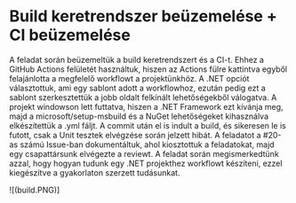 # Build keretrendszer beüzemelése + CI beüzemelése

A feladat során beüzemeltük a build keretrendszert és a CI-t. Ehhez a GitHub Actions felületét használtuk, hiszen az Actions fülre kattintva egyből felajánlotta a megfelelő workflowt a projektünkhöz. A .NET opciót választottuk, ami egy sablont adott a workflowhoz, ezután pedig ezt a sablont szerkesztettük a jobb oldalt felkínált lehetőségekből válogatva. A projekt windowson lett futtatva, hiszen a .NET Framework ezt kívánja meg, majd a microsoft/setup-msbuild és a NuGet lehetőségeket kihasználva elkészítettük a .yml fáljt. A commit után el is indult a build, és sikeresen le is futott, csak a Unit tesztek elvégzése során jelzett hibát. A feladatot a #20-as számú Issue-ban dokumentáltuk, ahol kiosztottuk a feladatokat, majd egy csapattársunk elvégezte a reviewt. A feladat során megismerkedtünk azzal, hogy hogyan tudunk egy .NET projekthez workflowt készíteni, ezzel kiegészítve a gyakorlaton szerzett tudásunkat.

![(build.PNG)]